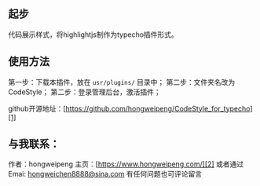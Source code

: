 ## 起步

代码展示样式，将highlightjs制作为typecho插件形式。

## 使用方法

第一步：下载本插件，放在 `usr/plugins/` 目录中；
第二步：文件夹名改为CodeStyle；
第二步：登录管理后台，激活插件；

github开源地址：[https://github.com/hongweipeng/CodeStyle_for_typecho][1]

## 与我联系：

作者：hongweipeng
主页：[https://www.hongweipeng.com/][2]
或者通过 Emai: hongweichen8888@sina.com
有任何问题也可评论留言

[1]: https://github.com/hongweipeng/MenuTree_for_typecho
[2]: https://www.hongweipeng.com/